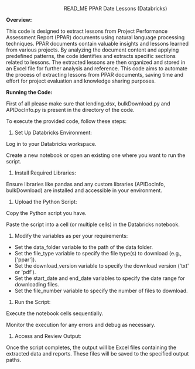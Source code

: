 ﻿`                      `READ\_ME PPAR Date Lessons (Databricks)

**Overview:**

This code is designed to extract lessons from Project Performance Assessment Report (PPAR) documents using natural language processing techniques. PPAR documents contain valuable insights and lessons learned from various projects. By analyzing the document content and applying predefined patterns, the code identifies and extracts specific sections related to lessons. The extracted lessons are then organized and stored in an Excel file for further analysis and reference. This code aims to automate the process of extracting lessons from PPAR documents, saving time and effort for project evaluation and knowledge sharing purposes.

**Running the Code:**

First of all please make sure that lending.xlsx, bulkDownload.py and APIDocInfo.py is present in the directory of the code. 

To execute the provided code, follow these steps:

1) Set Up Databricks Environment:

Log in to your Databricks workspace.

Create a new notebook or open an existing one where you want to run the script.

1) Install Required Libraries:

Ensure libraries like pandas and any custom libraries (APIDocInfo, bulkDownload) are installed and accessible in your environment.

1) Upload the Python Script:

Copy the Python script you have.

Paste the script into a cell (or multiple cells) in the Databricks notebook.

1) Modify the variables as per your requirements:
- Set the data\_folder variable to the path of the data folder.
- Set the file\_type variable to specify the file type(s) to download (e.g., ['ppar']).
- Set the download\_version variable to specify the download version ('txt' or 'pdf').
- Set the start\_date and end\_date variables to specify the date range for downloading files.
- Set the file\_number variable to specify the number of files to download.



1) Run the Script:

Execute the notebook cells sequentially.

Monitor the execution for any errors and debug as necessary.

1) Access and Review Output:

Once the script completes, the output will be Excel files containing the extracted data and reports. These files will be saved to the specified output paths.



